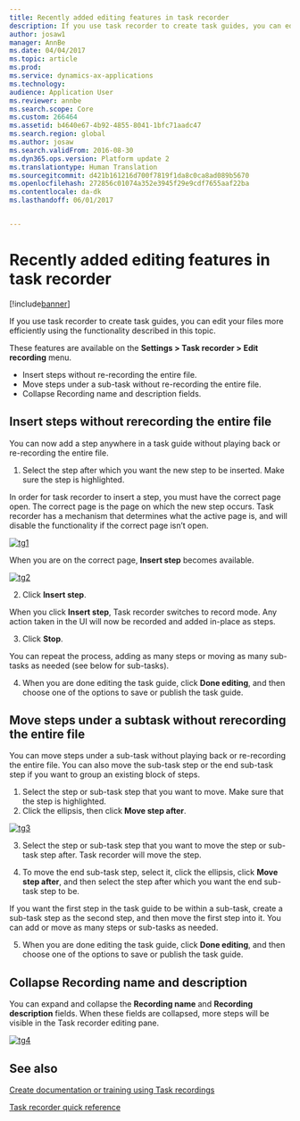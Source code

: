 ```yaml
---
title: Recently added editing features in task recorder
description: If you use task recorder to create task guides, you can edit your files more efficiently using the functionality described in this topic.
author: josaw1
manager: AnnBe
ms.date: 04/04/2017
ms.topic: article
ms.prod: 
ms.service: dynamics-ax-applications
ms.technology: 
audience: Application User
ms.reviewer: annbe
ms.search.scope: Core
ms.custom: 266464
ms.assetid: b4640e67-4b92-4855-8041-1bfc71aadc47
ms.search.region: global
ms.author: josaw
ms.search.validFrom: 2016-08-30
ms.dyn365.ops.version: Platform update 2
ms.translationtype: Human Translation
ms.sourcegitcommit: d421b161216d700f7819f1da8c0ca8ad089b5670
ms.openlocfilehash: 272856c01074a352e3945f29e9cdf7655aaf22ba
ms.contentlocale: da-dk
ms.lasthandoff: 06/01/2017


---
```


# <a name="recently-added-editing-features-in-task-recorder"></a>Recently added editing features in task recorder

[!include[banner](../includes/banner.md)]


If you use task recorder to create task guides, you can edit your files more efficiently using the functionality described in this topic.

These features are available on the **Settings &gt; Task recorder &gt; Edit recording** menu.

-   Insert steps without re-recording the entire file.
-   Move steps under a sub-task without re-recording the entire file.
-   Collapse Recording name and description fields.

## <a name="insert-steps-without-rerecording-the-entire-file"></a>Insert steps without rerecording the entire file
You can now add a step anywhere in a task guide without playing back or re-recording the entire file.

1.  Select the step after which you want the new step to be inserted. Make sure the step is highlighted.

In order for task recorder to insert a step, you must have the correct page open. The correct page is the page on which the new step occurs. Task recorder has a mechanism that determines what the active page is, and will disable the functionality if the correct page isn’t open. 

[![tg1](./media/tg1.png)](./media/tg1.png) 


When you are on the correct page, **Insert step** becomes available.

[![tg2](./media/tg2-231x300.png)](./media/tg2.png)

2. Click **Insert step**.

When you click **Insert step**, Task recorder switches to record mode. Any action taken in the UI will now be recorded and added in-place as steps.

3. Click **Stop**.

You can repeat the process, adding as many steps or moving as many sub-tasks as needed (see below for sub-tasks).

4. When you are done editing the task guide, click **Done editing**, and then choose one of the options to save or publish the task guide.

## <a name="move-steps-under-a-subtask-without-rerecording-the-entire-file"></a>Move steps under a subtask without rerecording the entire file
You can move steps under a sub-task without playing back or re-recording the entire file. You can also move the sub-task step or the end sub-task step if you want to group an existing block of steps.

1.  Select the step or sub-task step that you want to move. Make sure that the step is highlighted.
2.  Click the ellipsis, then click **Move step after**.

[![tg3](./media/tg3.png)](./media/tg3.png)

3. Select the step or sub-task step that you want to move the step or sub-task step after. Task recorder will move the step.

4. To move the end sub-task step, select it, click the ellipsis, click **Move step after**, and then select the step after which you want the end sub-task step to be.

If you want the first step in the task guide to be within a sub-task, create a sub-task step as the second step, and then move the first step into it. You can add or move as many steps or sub-tasks as needed.

5. When you are done editing the task guide, click **Done editing**, and then choose one of the options to save or publish the task guide.

## <a name="collapse-recording-name-and-description"></a>Collapse Recording name and description
You can expand and collapse the **Recording name** and **Recording description** fields. When these fields are collapsed, more steps will be visible in the Task recorder editing pane. 

[![tg4](./media/tg4-300x252.png)](./media/tg4.png)  

<a name="see-also"></a>See also
--------

[Create documentation or training using Task recordings](/dynamics365/operations/dev-itpro/user-interface/task-recorder)

[Task recorder quick reference](/dynamics365/operations/dev-itpro/user-interface/task-recorder-quick-reference)




